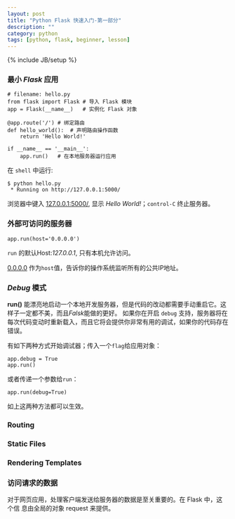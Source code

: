 ```yaml
---
layout: post
title: "Python Flask 快速入门-第一部分"
description: ""
category: python
tags: [python, flask, beginner, lesson]
---
```

{% include JB/setup %}
### 最小 *Flask* 应用
    # filename: hello.py
    from flask import Flask # 导入 Flask 模块
    app = Flask(__name__)   # 实例化 Flask 对象

    @app.route('/') # 绑定路由
    def hello_world():  # 声明路由操作函数
        return 'Hello World!'

    if __name__ == '__main__':
        app.run()   # 在本地服务器运行应用

在 `shell` 中运行:

    $ python hello.py
     * Running on http://127.0.0.1:5000/

浏览器中键入 [127.0.0.1:5000/](127.0.0.1:5000/), 显示 *Hello World!*；`control-C` 终止服务器。

### 外部可访问的服务器
    app.run(host='0.0.0.0')

`run` 的默认Host:*127.0.0.1*, 只有本机允许访问。

[0.0.0.0]() 作为`host`值，告诉你的操作系统监听所有的公共IP地址。

### *Debug* 模式

**run()** 能漂亮地启动一个本地开发服务器，但是代码的改动都需要手动重启它。这样子一定都不美，而且*Falsk*能做的更好。
如果你在开启 `debug` 支持，服务器将在每次代码变动时重新载入，而且它将会提供你非常有用的调试，如果你的代码存在错误。

有如下两种方式开始调试器；传入一个`flag`给应用对象：

    app.debug = True
    app.run()

或者传递一个参数给`run`：

    app.run(debug=True)

如上这两种方法都可以生效。

### Routing

### Static Files 

### Rendering Templates

### 访问请求的数据

对于网页应用，处理客户端发送给服务器的数据是至关重要的。在 Flask 中，这个信
息由全局的对象 request 来提供。
